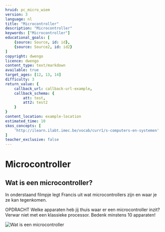 ```yaml
---
hruid: pc_micro_wiem
version: 3
language: nl
title: "Microcontroller"
description: "Microcontroller"
keywords: ["Microcontroller"]
educational_goals: [
    {source: Source, id: id}, 
    {source: Source2, id: id2}
]
copyright: dwengo
licence: dwengo
content_type: text/markdown
available: true
target_ages: [12, 13, 14]
difficulty: 3
return_value: {
    callback_url: callback-url-example,
    callback_schema: {
        att: test,
        att2: test2
    }
}
content_location: example-location
estimated_time: 10
skos_concepts: [
    'http://ilearn.ilabt.imec.be/vocab/curr1/s-computers-en-systemen'
]
teacher_exclusive: false
---
```

# Microcontroller

## Wat is een microcontroller?
In onderstaand filmpje legt Francis uit wat microcontrollers zijn en waar je ze kan tegenkomen.

OPDRACHT
Welke apparaten heb jij thuis waar er een microcontroller inzit? Verwar niet met een klassieke processor. Bedenk minstens 10 apparaten!

![](@youtube/https://www.youtube.com/embed/f_SmeBlY0XI "Wat is een microcontroller")